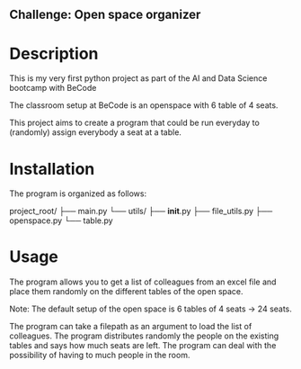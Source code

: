 ## Challenge: Open space organizer


# Description
This is my very first python project as part of the AI and Data Science bootcamp with BeCode

The classroom setup at BeCode is an openspace with 6 table of 4 seats. 

This project aims to create a program that could be run everyday to (randomly) assign everybody a seat at a table.


# Installation
The program is organized as follows:

project_root/
├── main.py
└── utils/
    ├── __init__.py
    ├── file_utils.py
    ├── openspace.py
    └── table.py


# Usage
The program allows you to get a list of colleagues from an excel file and place them randomly on the different tables of the open space.

Note: The default setup of the open space is 6 tables of 4 seats → 24 seats.

The program can take a filepath as an argument to load the list of colleagues.
The program distributes randomly the people on the existing tables and says how much seats are left.
The program can deal with the possibility of having to much people in the room.
